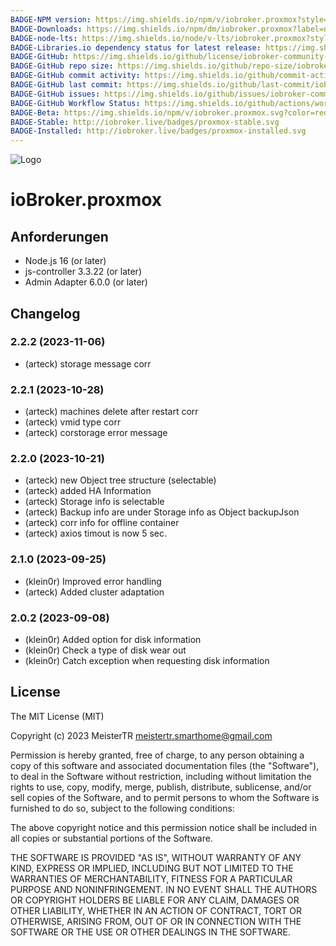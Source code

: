 ```yaml
---
BADGE-NPM version: https://img.shields.io/npm/v/iobroker.proxmox?style=flat-square
BADGE-Downloads: https://img.shields.io/npm/dm/iobroker.proxmox?label=npm%20downloads&style=flat-square
BADGE-node-lts: https://img.shields.io/node/v-lts/iobroker.proxmox?style=flat-square
BADGE-Libraries.io dependency status for latest release: https://img.shields.io/librariesio/release/npm/iobroker.proxmox?label=npm%20dependencies&style=flat-square
BADGE-GitHub: https://img.shields.io/github/license/iobroker-community-adapters/iobroker.proxmox?style=flat-square
BADGE-GitHub repo size: https://img.shields.io/github/repo-size/iobroker-community-adapters/iobroker.proxmox?logo=github&style=flat-square
BADGE-GitHub commit activity: https://img.shields.io/github/commit-activity/m/iobroker-community-adapters/iobroker.proxmox?logo=github&style=flat-square
BADGE-GitHub last commit: https://img.shields.io/github/last-commit/iobroker-community-adapters/iobroker.proxmox?logo=github&style=flat-square
BADGE-GitHub issues: https://img.shields.io/github/issues/iobroker-community-adapters/iobroker.proxmox?logo=github&style=flat-square
BADGE-GitHub Workflow Status: https://img.shields.io/github/actions/workflow/status/iobroker-community-adapters/iobroker.proxmox/test-and-release.yml?branch=master&logo=github&style=flat-square
BADGE-Beta: https://img.shields.io/npm/v/iobroker.proxmox.svg?color=red&label=beta
BADGE-Stable: http://iobroker.live/badges/proxmox-stable.svg
BADGE-Installed: http://iobroker.live/badges/proxmox-installed.svg
---
```

![Logo](../../admin/proxmox.png)

# ioBroker.proxmox

## Anforderungen
- Node.js 16 (or later)
- js-controller 3.3.22 (or later)
- Admin Adapter 6.0.0 (or later)

## Changelog
<!--
	Placeholder for the next version (at the beginning of the line):
	### **WORK IN PROGRESS**
-->
### 2.2.2 (2023-11-06)
* (arteck) storage message corr

### 2.2.1 (2023-10-28)
* (arteck) machines delete after restart corr
* (arteck) vmid type corr
* (arteck) corstorage error message

### 2.2.0 (2023-10-21)
* (arteck) new Object tree structure (selectable)
* (arteck) added HA Information
* (arteck) Storage info is selectable
* (arteck) Backup info are under Storage info as Object backupJson
* (arteck) corr info for offline container
* (arteck) axios timout is now 5 sec.

### 2.1.0 (2023-09-25)
* (klein0r) Improved error handling
* (arteck) Added cluster adaptation

### 2.0.2 (2023-09-08)
* (klein0r) Added option for disk information
* (klein0r) Check a type of disk wear out
* (klein0r) Catch exception when requesting disk information

## License

The MIT License (MIT)

Copyright (c) 2023 MeisterTR <meistertr.smarthome@gmail.com>

Permission is hereby granted, free of charge, to any person obtaining a copy
of this software and associated documentation files (the "Software"), to deal
in the Software without restriction, including without limitation the rights
to use, copy, modify, merge, publish, distribute, sublicense, and/or sell
copies of the Software, and to permit persons to whom the Software is
furnished to do so, subject to the following conditions:

The above copyright notice and this permission notice shall be included in
all copies or substantial portions of the Software.

THE SOFTWARE IS PROVIDED "AS IS", WITHOUT WARRANTY OF ANY KIND, EXPRESS OR
IMPLIED, INCLUDING BUT NOT LIMITED TO THE WARRANTIES OF MERCHANTABILITY,
FITNESS FOR A PARTICULAR PURPOSE AND NONINFRINGEMENT. IN NO EVENT SHALL THE
AUTHORS OR COPYRIGHT HOLDERS BE LIABLE FOR ANY CLAIM, DAMAGES OR OTHER
LIABILITY, WHETHER IN AN ACTION OF CONTRACT, TORT OR OTHERWISE, ARISING FROM,
OUT OF OR IN CONNECTION WITH THE SOFTWARE OR THE USE OR OTHER DEALINGS IN
THE SOFTWARE.